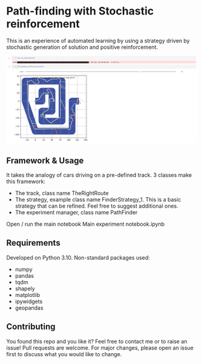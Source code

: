 # Path-finding with Stochastic reinforcement

This is an experience of automated learning by using a strategy driven by stochastic generation of solution and positive reinforcement.

![Example of path-finding](Assets/Screenshot-Labyrinth.png?raw=true "Example of path-finding")

## Framework & Usage

It takes the analogy of cars driving on a pre-defined track.
3 classes make this framework:
- The track, class name TheRightRoute
- The strategy, example class name FinderStrategy_1. This is a basic strategy that can be refined. Feel free to suggest additional ones.
- The experiment manager, class name PathFinder

Open / run the main notebook Main experiment notebook.ipynb

## Requirements
Developed on Python 3.10. Non-standard packages used:
- numpy
- pandas
- tqdm
- shapely
- matplotlib
- ipywidgets
- geopandas

## Contributing

You found this repo and you like it? Feel free to contact me or to raise an issue!
Pull requests are welcome. For major changes, please open an issue first to discuss what you would like to change.

